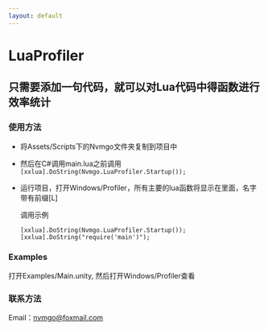 ```yaml
---
layout: default
---
```


# LuaProfiler

## 只需要添加一句代码，就可以对Lua代码中得函数进行效率统计

### 使用方法
* 将Assets/Scripts下的Nvmgo文件夹复制到项目中
* 然后在C#调用main.lua之前调用`[xxlua].DoString(Nvmgo.LuaProfiler.Startup());`
* 运行项目，打开Windows/Profiler，所有主要的lua函数将显示在里面，名字带有前缀[L]
  
  调用示例
  
  ```
  [xxlua].DoString(Nvmgo.LuaProfiler.Startup());
  [xxlua].DoString("require('main')");
  ```

### Examples

打开Examples/Main.unity, 然后打开Windows/Profiler查看
  
### 联系方法
Email：nvmgo@foxmail.com